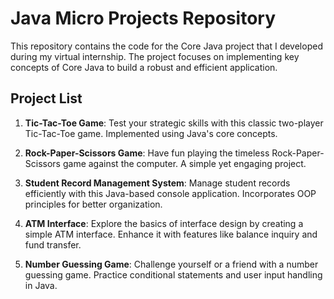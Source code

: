 # Java Micro Projects Repository
This repository contains the code for the Core Java project that I developed during my virtual internship. The project focuses on implementing key concepts of Core Java to build a robust and efficient application.


## Project List

1. **Tic-Tac-Toe Game**: Test your strategic skills with this classic two-player Tic-Tac-Toe game. Implemented using Java's core concepts.

2. **Rock-Paper-Scissors Game**: Have fun playing the timeless Rock-Paper-Scissors game against the computer. A simple yet engaging project.

3. **Student Record Management System**: Manage student records efficiently with this Java-based console application. Incorporates OOP principles for better organization.

4. **ATM Interface**: Explore the basics of interface design by creating a simple ATM interface. Enhance it with features like balance inquiry and fund transfer.

5. **Number Guessing Game**: Challenge yourself or a friend with a number guessing game. Practice conditional statements and user input handling in Java.

